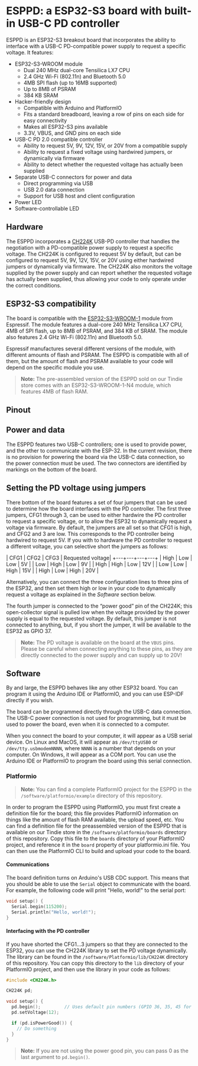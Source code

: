 # ESPPD: a ESP32-S3 board with built-in USB-C PD controller

ESPPD is an ESP32-S3 breakout board that incorporates the ability to interface with a USB-C PD-compatible power supply to request a specific voltage. It features:

- ESP32-S3-WROOM module
  - Dual 240 MHz dual-core Tensilica LX7 CPU
  - 2.4 GHz Wi-Fi (802.11n) and Bluetooth 5.0
  - 4MB SPI flash (up to 16MB supported)
  - Up to 8MB of PSRAM
  - 384 KB SRAM
- Hacker-friendly design
  - Compatible with Arduino and PlatformIO
  - Fits a standard breadboard, leaving a row of pins on each side for easy connectivity
  - Makes all ESP32-S3 pins available
  - 3.3V, VBUS, and GND pins on each side
- USB-C PD 2.0 compatible controller
  - Ability to request 5V, 9V, 12V, 15V, or 20V from a compatible supply
  - Ability to request a fixed voltage using hardwired jumpers, or dynamically via firmware
  - Ability to detect whether the requested voltage has actually been supplied
- Separate USB-C connectors for power and data
  - Direct programming via USB
  - USB 2.0 data connection
  - Support for USB host and client configuration
- Power LED
- Software-controllable LED

## Hardware

The ESPPD incorporates a [CH224K](https://www.wch-ic.com/downloads/file/302.html) USB-PD controller that handles the negotiation with a PD-compatible power supply to request a specific voltage. The CH224K is configured to request 5V by default, but can be configured to request 5V, 9V, 12V, 15V, or 20V using either hardwired jumpers or dynamically via firmware. The CH224K also monitors the voltage supplied by the power supply and can report whether the requested voltage has actually been supplied, thus allowing your code to only operate under the correct conditions.

## ESP32-S3 compatibility

The board is compatible with the [ESP32-S3-WROOM-1](https://www.espressif.com/sites/default/files/documentation/esp32-s3-wroom-1_wroom-1u_datasheet_en.pdf) module from Espressif. The module features a dual-core 240 MHz Tensilica LX7 CPU, 4MB of SPI flash, up to 8MB of PSRAM, and 384 KB of SRAM. The module also features 2.4 GHz Wi-Fi (802.11n) and Bluetooth 5.0.

Espressif manufactures several different versions of the module, with different amounts of flash and PSRAM. The ESPPD is compatible with all of them, but the amount of flash and PSRAM available to your code will depend on the specific module you use.

> **Note:** The pre-assembled version of the ESPPD sold on our Tindie store comes with an ESP32-S3-WROOM-1-N4 module, which features 4MB of flash RAM.

## Pinout

## Power and data

The ESPPD features two USB-C controllers; one is used to provide power, and the other to communicate with the ESP-32. In the current revision, there is no provision for powering the board via the USB-C data connection, so the power connection must be used. The two connectors are identified by markings on the bottom of the board.

## Setting the PD voltage using jumpers

There bottom of the board features a set of four jumpers that can be used to determine how the board interfaces with the PD controller. The first three jumpers, CFG1 through 3, can be used to either hardwire the PD controller to request a specific voltage, or to allow the ESP32 to dynamically request a voltage via firmware. By default, the jumpers are all set so that CFG1 is high, and CFG2 and 3 are low. This corresponds to the PD controller being hardwired to request 5V. If you with to hardware the PD controller to request a different voltage, you can selective short the jumpers as follows:

| CFG1             | CFG2             | CFG3             | Requested voltage|
+---+---+---+---+
| High             | Low              | Low              | 5V               |
| Low              | High             | Low              | 9V               |
| High             | High             | Low              | 12V              |
| Low              | Low              | High             | 15V              |
| High             | Low              | High             | 20V              |

Alternatively, you can connect the three configuration lines to three pins of the ESP32, and then set them high or low in your code to dynamically request a voltage as explained in the _Software_ section below.

The fourth jumper is connected to the “power good” pin of the CH224K; this open-collector signal is pulled low when the voltage provided by the power supply is equal to the requested voltage. By default, this jumper is not connected to anything, but, if you short the jumper, it will be available to the ESP32 as GPIO 37.

> **Note:** The PD voltage is available on the board at the `VBUS` pins. Please be careful when connecting anything to these pins, as they are directly connected to the power supply and can supply up to 20V!

## Software

By and large, the ESPPD behaves like any other ESP32 board. You can program it using the Arduino IDE or PlatformIO, and you can use ESP-IDF directly if you wish.

The board can be programmed directly through the USB-C data connection. The USB-C power connection is not used for programming, but it must be used to power the board, even when it is connected to a computer.

When you connect the board to your computer, it will appear as a USB serial device. On Linux and MacOS, it will appear as `/dev/ttyUSB0` or `/dev/tty.usbmodemNNNN`, where `NNNN` is a number that depends on your computer. On Windows, it will appear as a COM port. You can use the Arduino IDE or PlatformIO to program the board using this serial connection.

### Platformio

> **Note:** You can find a complete PlatformIO project for the ESPPD in the `/software/platformio/example` directory of this repository.

In order to program the ESPPD using PlatformIO, you must first create a definition file for the board; this file provides PlatformIO information on things like the amount of flash RAM available, the upload speed, etc. You can find a definition file for the preassembled version of the ESPPD that is available on our Tindie store in the `/software/platformio/boards` directory of this repository. Copy this file to the `boards` directory of your PlatformIO project, and reference it in the `board` property of your platformio.ini file. You can then use the PlatformIO CLI to build and upload your code to the board.

#### Communications

The board definition turns on Arduino's USB CDC support. This means that you should be able to use the `Serial` object to communicate with the board. For example, the following code will print "Hello, world!" to the serial port:

```cpp
void setup() {
  Serial.begin(115200);
  Serial.println("Hello, world!");
}
```

#### Interfacing with the PD controller

If you have shorted the CFG1…3 jumpers so that they are connected to the ESP32, you can use the CH224K library to set the PD voltage dynamically. The library can be found in the `/software/Platformio/lib/CH224K` directory of this repository. You can copy this directory to the `lib` directory of your PlatformIO project, and then use the library in your code as follows:

```cpp
#include <CH224K.h>

CH224K pd;

void setup() {
  pd.begin();         // Uses default pin numbers (GPIO 36, 35, 45 for the CFG pins, and GPIO 37 for the power good pin)
  pd.setVoltage(12);

  if (pd.isPowerGood()) {
    // Do something
  }
}
```

> **Note:** If you are not using the power good pin, you can pass 0 as the last argument to `pd.begin()`.

